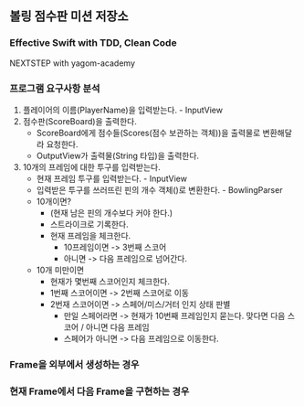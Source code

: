## 볼링 점수판 미션 저장소
### Effective Swift with TDD, Clean Code
NEXTSTEP with yagom-academy

### 프로그램 요구사항 분석
1. 플레이어의 이름(PlayerName)을 입력받는다. - InputView
2. 점수판(ScoreBoard)을 출력한다.
    - ScoreBoard에게 점수들(Scores(점수 보관하는 객체))을 출력물로 변환해달라 요청한다.
    - OutputView가 출력물(String 타입)을 출력한다.
3. 10개의 프레임에 대한 투구를 입력받는다.
    - 현재 프레임 투구를 입력받는다. - InputView
    - 입력받은 투구를 쓰러뜨린 핀의 개수 객체()로 변환한다. - BowlingParser
    - 10개이면?
        - (현재 남은 핀의 개수보다 커야 한다.)
        - 스트라이크로 기록한다.
        - 현재 프레임을 체크한다.
            - 10프레임이면 -> 3번째 스코어
            - 아니면 -> 다음 프레임으로 넘어간다.
    - 10개 미만이면 
        - 현재가 몇번째 스코어인지 체크한다. 
        - 1번째 스코어이면 -> 2번째 스코어로 이동
        - 2번재 스코어이면 -> 
            스페어/미스/거터 인지 상태 판별
            - 만일 스페어라면 -> 현재가 10번째 프레임인지 묻는다. 맞다면 다음 스코어 / 아니면 다음 프레임
            - 스페어가 아니면 -> 다음 프레임으로 이동한다. 

### Frame을 외부에서 생성하는 경우 

### 현재 Frame에서 다음 Frame을 구현하는 경우 
     
 


